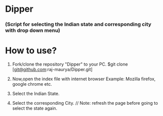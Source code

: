 # Dipper
### (Script for selecting the Indian state and corresponding city with drop down menu)
# How to use?

1. Fork/clone the repository "Dipper" to your PC. 
$git clone  [git@github.com:raj-maurya/Dipper.git]

2. Now,open the index file with internet browser Example: Mozilla firefox, google chrome etc.
3. Select the Indian State.
4. Select the corresponding City.                             // Note: refresh the page before going to select the state again.
